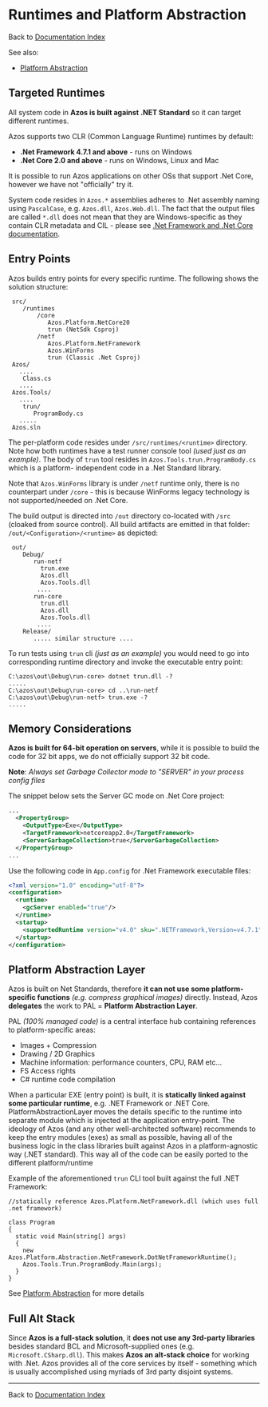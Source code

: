 # Runtimes and Platform Abstraction

Back to [Documentation Index](/src/documentation-index.md)

See also:
- [Platform Abstraction](/src/Azos/Platform/Abstraction)

## Targeted Runtimes
All system code in **Azos is built against .NET Standard** so it can
target different runtimes. 


Azos supports two CLR (Common Language Runtime) runtimes by default:
- **.Net Framework 4.7.1 and above** - runs on Windows
- **.Net Core 2.0 and above** - runs on Windows, Linux and Mac

It is possible to run Azos applications on other OSs that support .Net Core,
however we have not "officially" try it.

System code resides in `Azos.*` assemblies adheres to .Net assembly naming using
`PascalCase`, e.g. `Azos.dll`, `Azos.Web.dll`. The fact that the output files are called `*.dll`
does not mean that they are Windows-specific as they contain CLR metadata and CIL - please see [.Net Framework and
 .Net Core documentation](https://docs.microsoft.com/en-us/dotnet/).

## Entry Points
Azos builds entry points for every specific runtime. The following shows the solution structure:
```
 src/
    /runtimes
        /core
           Azos.Platform.NetCore20
           trun (NetSdk Csproj)
        /netf
           Azos.Platform.NetFramework
           Azos.WinForms
           trun (Classic .Net Csproj)
 Azos/
   ....
    Class.cs
   ....
 Azos.Tools/
   ....
    trun/
       ProgramBody.cs
   .....
 Azos.sln
```

The per-platform code resides under `/src/runtimes/<runtime>` directory. Note how both runtimes have a test runner console tool
*(used just as an example)*. The body of `trun` tool resides in `Azos.Tools.trun.ProgramBody.cs` which is a platform-
independent code in a .Net Standard library.

Note that `Azos.WinForms` library is under `/netf` runtime only, there is no counterpart under `/core` - this is because
WinForms legacy technology is not supported/needed on .Net Core.

The build output is directed into `/out` directory co-located with `/src` (cloaked from source control). All
build artifacts are emitted in that folder: `/out/<Configuration>/<runtime>` as depicted:
```
 out/
    Debug/
       run-netf
         trun.exe
         Azos.dll
         Azos.Tools.dll
        ....
       run-core
         trun.dll
         Azos.dll
         Azos.Tools.dll
        ....
    Release/
       ..... similar structure ....
```
To run tests using `trun` cli *(just as an example)* you would need to go into corresponding runtime directory
and invoke the executable entry point:
```batch
C:\azos\out\Debug\run-core> dotnet trun.dll -?
.....
C:\azos\out\Debug\run-core> cd ..\run-netf
C:\azos\out\Debug\run-netf> trun.exe -?
.....
```

## Memory Considerations

**Azos is built for 64-bit operation on servers**, while it is possible to build the code
for 32 bit apps, we do not officially support 32 bit code.

**Note**: *Always set Garbage Collector mode to "SERVER" in your process config files*

The snippet below sets the Server GC mode on .Net Core project:
```xml
...
  <PropertyGroup>
    <OutputType>Exe</OutputType>
    <TargetFramework>netcoreapp2.0</TargetFramework>
    <ServerGarbageCollection>true</ServerGarbageCollection>
  </PropertyGroup>
...
```
Use the following code in `App.config` for .Net Framework executable files:
```xml
<?xml version="1.0" encoding="utf-8"?>
<configuration>
  <runtime>
    <gcServer enabled="true"/>
  </runtime>
  <startup>
    <supportedRuntime version="v4.0" sku=".NETFramework,Version=v4.7.1"/>
  </startup>
</configuration>
```

## Platform Abstraction Layer

Azos is built on Net Standards, therefore **it can not use some platform-specific functions** *(e.g. compress graphical images)* directly.
Instead, Azos **delegates** the work to PAL = **Platform Abstraction Layer**.

PAL *(100% managed code)* is a central interface hub containing references to platform-specific areas:
* Images + Compression
* Drawing / 2D Graphics
* Machine information: performance counters, CPU, RAM etc...
* FS Access rights
* C# runtime code compilation

When a particular EXE (entry point) is built, it is **statically linked against some particular runtime**, e.g. .NET Framework or .NET Core.
PlatformAbstractionLayer moves the details specific to the runtime into separate module which is injected at the application entry-point.
The ideology of Azos (and any other well-architected software) recommends to keep the entry modules (exes) as small as possible, having
all of the business logic in the class libraries built against Azos in a platform-agnostic way (.NET standard).
This way all of the code can be easily ported to the different platform/runtime

Example of the aforementioned `trun` CLI tool built against the full .NET Framework:
```CSharp
//statically reference Azos.Platform.NetFramework.dll (which uses full .net framework)

class Program
{
  static void Main(string[] args)
  {
    new Azos.Platform.Abstraction.NetFramework.DotNetFrameworkRuntime();
    Azos.Tools.Trun.ProgramBody.Main(args);
  }
}
```

See [Platform Abstraction](/src/Azos/Platform/Abstraction) for more details

## Full Alt Stack

Since **Azos is a full-stack solution**, it **does not use any 3rd-party libraries** besides
standard BCL and Microsoft-supplied ones (e.g. `Microsoft.CSharp.dll`). This makes **Azos an alt-stack
choice** for working with .Net. Azos provides all of the core services by itself - something which is 
usually accomplished using myriads of 3rd party disjoint systems.

---

Back to [Documentation Index](/src/documentation-index.md)

